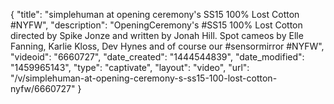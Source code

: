 {
    "title": "simplehuman at opening ceremony's SS15 100% Lost Cotton #NYFW",
    "description": "OpeningCeremony's #SS15 100% Lost Cotton directed by Spike Jonze and written by Jonah Hill. Spot cameos by Elle Fanning, Karlie Kloss, Dev Hynes and of course our #sensormirror #NYFW",
    "videoid": "6660727",
    "date_created": "1444544839",
    "date_modified": "1459965143",
    "type": "captivate",
    "layout": "video",
    "url": "\/v\/simplehuman-at-opening-ceremony-s-ss15-100-lost-cotton-nyfw\/6660727"
}